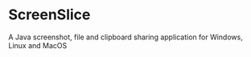 ScreenSlice
===========

A Java screenshot, file and clipboard sharing application for Windows, Linux and MacOS
